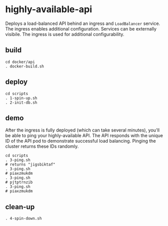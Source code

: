 # highly-available-api

Deploys a load-balanced API behind an ingress and `LoadBalancer` service. The ingress enables additional configuration. Services can be externally visibile. The ingress is used for additional configurability. 

## build 

```
cd docker/api
. docker-build.sh 
```

## deploy 

```
cd scripts
. 1-spin-up.sh
. 2-init-db.sh
```

## demo 

After the ingress is fully deployed (which can take several minutes), you'll be able to ping your highly-available API. The API responds with the unique ID of the API pod to demonstrate successful load balancing. Pinging the cluster returns these IDs randomly. 

```
cd scripts
. 3-ping.sh
# returns "jigsbiktaf"
. 3-ping.sh 
# piaxzmukdm
. 3-ping.sh 
# pjtptrnzib
. 3-ping.sh
# piaxzmukdm
```

## clean-up 

```
. 4-spin-down.sh 
```

